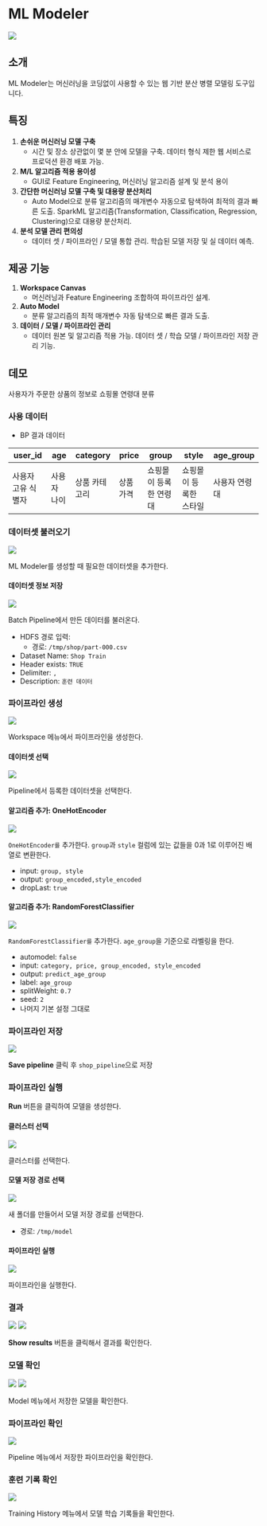 # ML Modeler

![](images/ml/01.start.png)

## 소개

ML Modeler는 머신러닝을 코딩없이 사용할 수 있는 웹 기반 분산 병렬 모델링 도구입니다.

## 특징

1. **손쉬운 머신러닝 모델 구축**
   - 시간 및 장소 상관없이 몇 분 안에 모델을 구축. 데이터 형식 제한 웹 서비스로 프로덕션 환경 배포 가능.
1. **M/L 알고리즘 적용 용이성**
   - GUI로 Feature Engineering, 머신러닝 알고리즘 설계 및 분석 용이
1. **간단한 머신러닝 모델 구축 및 대용량 분산처리**
   - Auto Model으로 분류 알고리즘의 매개변수 자동으로 탐색하여 최적의 결과 빠른 도출. SparkML 알고리즘(Transformation, Classification, Regression, Clustering)으로 대용량 분산처리.
1. **분석 모델 관리 편의성**
   - 데이터 셋 / 파이프라인 / 모델 통합 관리. 학습된 모델 저장 및 실 데이터 예측.

## 제공 기능

1. **Workspace Canvas**
   - 머신러닝과 Feature Engineering 조합하여 파이프라인 설계.
1. **Auto Model**
   - 분류 알고리즘의 최적 매개변수 자동 탐색으로 빠른 결과 도출.
1. **데이터 / 모델 / 파이프라인 관리**
   - 데이터 원본 및 알고리즘 적용 가능. 데이터 셋 / 학습 모델 / 파이프라인 저장 관리 기능.

## 데모

사용자가 주문한 상품의 정보로 쇼핑몰 연령대 분류

### 사용 데이터

- BP 결과 데이터

| user_id | age | category | price | group | style | age_group |
|---|---|---|---|---|---|---|
| 사용자 고유 식별자 | 사용자 나이 | 상품 카테고리 | 상품 가격 | 쇼핑몰이 등록한 연령대 | 쇼핑몰이 등록한 스타일 | 사용자 연령대 |

### 데이터셋 불러오기

![](images/ml/02.dataset.png)

ML Modeler를 생성할 때 필요한 데이터셋을 추가한다.

#### 데이터셋 정보 저장

![](images/ml/03.new.dataset.png)

Batch Pipeline에서 만든 데이터를 불러온다.

- HDFS 경로 입력: 
  - 경로: `/tmp/shop/part-000.csv`
- Dataset Name: `Shop Train`
- Header exists: `TRUE`
- Delimiter: `,`
- Description: `훈련 데이터`

### 파이프라인 생성

![](images/ml/05.workspace.png)

Workspace 메뉴에서 파이프라인을 생성한다.

#### 데이터셋 선택

![](images/ml/06.select.dataset.png)

Pipeline에서 등록한 데이터셋을 선택한다.

#### 알고리즘 추가: OneHotEncoder

![](images/ml/07.onehot.png)

`OneHotEncoder를` 추가한다. `group`과 `style` 컬럼에 있는 값들을 0과 1로 이루어진 배열로 변환한다.

  - input: `group, style`
  - output: `group_encoded,style_encoded`
  - dropLast: `true`

#### 알고리즘 추가: RandomForestClassifier

![](images/ml/08.rfc.png)

`RandomForestClassifier를` 추가한다. `age_group`을 기준으로 라벨링을 한다.

  - automodel: `false`
  - input: `category, price, group_encoded, style_encoded`
  - output: `predict_age_group`
  - label: `age_group`
  - splitWeight: `0.7`
  - seed: `2`
  - 나머지 기본 설정 그대로

### 파이프라인 저장

![](images/ml/09.save.pipeline.png)

**Save pipeline** 클릭 후 `shop_pipeline`으로 저장

### 파이프라인 실행

**Run** 버튼을 클릭하여 모델을 생성한다.

#### 클러스터 선택

![](images/ml/10.run.select.cluster.png)

클러스터를 선택한다.

#### 모델 저장 경로 선택

![](images/ml/11.run.select.path.png)

새 폴더를 만들어서 모델 저장 경로를 선택한다.

- 경로: `/tmp/model`

#### 파이프라인 실행

![](images/ml/12.run.png)

파이프라인을 실행한다.

### 결과

![](images/ml/13.result.png)
![](images/ml/14.descript.png)

**Show results** 버튼을 클릭해서 결과를 확인한다. 

### 모델 확인

![](images/ml/15.model.png)
![](images/ml/16.model.predict.png)

Model 메뉴에서 저장한 모델을 확인한다.
### 파이프라인 확인

![](images/ml/17.pipeline.png)

Pipeline 메뉴에서 저장한 파이프라인을 확인한다.

### 훈련 기록 확인

![](images/ml/18.history.png)

Training History 메뉴에서 모델 학습 기록들을 확인한다.